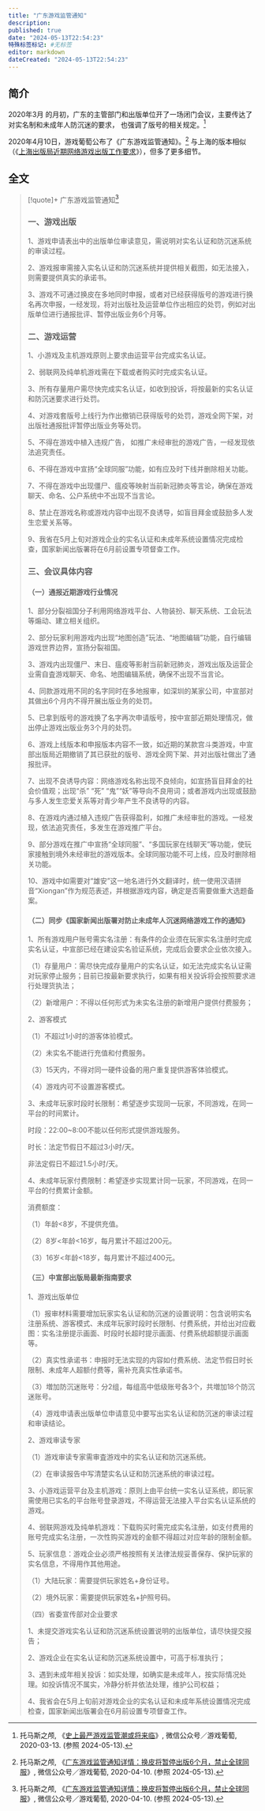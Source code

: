 ```yaml
---
title: "广东游戏监管通知"
description:
published: true
date: "2024-05-13T22:54:23"
特殊标签标记: #无标签
editor: markdown
dateCreated: "2024-05-13T22:54:23"
---
```


## 简介

2020年3月 的月初，广东的主管部门和出版单位开了一场闭门会议，主要传达了对实名制和未成年人防沉迷的要求，
也强调了版号的相关规定。[^13945]

[^13945]: 托马斯之颅, 《[史上最严游戏监管潮或将来临](https://web.archive.org/web/20200411085501/https://mp.weixin.qq.com/s?__biz=MjM5OTc2ODUxMw%3D%3D&mid=2649769876&idx=1&sn=492cb65e56e0424d057f3914a91c9888&chksm=bf329f3a8845162cd494e672822b0b3ff2a0ffe766567e180a03f9a91ec233b7117820a13945&scene=21#wechat_redirect)》, 微信公众号／游戏葡萄, 2020-03-13. (参照 2024-05-13).

2020年4月10日，游戏葡萄公布了《广东游戏监管通知》。[^f5867] 与上海的版本相似（《[上海出版局近期网络游戏出版工作要求](/censorship/游戏审查要求笔记/上海出版局近期网络游戏出版工作要求.md)》），但多了更多细节。

[^f5867]: 托马斯之颅, 《[广东游戏监管通知详情：换皮将暂停出版6个月，禁止全球同服](https://web.archive.org/web/20240513084032/https://mp.weixin.qq.com/s?__biz=MjM5OTc2ODUxMw==&mid=2649771890&idx=1&sn=fcd1e333d5a5812bf4cc7df4dc9f5867)》, 微信公众号／游戏葡萄, 2020-04-10. (参照 2024-05-13).

## 全文

> [!quote]+ 广东游戏监管通知[^f5867]
>
> ### 一、游戏出版
>
> 1、游戏申请表出中的出版单位审读意见，需说明对实名认证和防沉迷系统的审读过程。
>
> 2、游戏报审需接入实名认证和防沉迷系统并提供相关截图，如无法接入，则需要提供真实的承诺书。
>
> 3、游戏不可通过换皮在多地同时申报，或者对已经获得版号的游戏进行换名再次申报，一经发现，将对出版社及运营单位作出相应的处罚，例如对出版单位进行通报批评、暂停出版业务6个月等。
>
> ### 二、游戏运营
>
> 1、小游戏及主机游戏原则上要求由运营平台完成实名认证。
>
> 2、弱联网及纯单机游戏需在下载或者购买时完成实名认证。
>
> 3、所有存量用户需尽快完成实名认证，如收到投诉，将按最新的实名认证和防沉迷要求进行处罚。
>
> 4、对游戏套版号上线行为作出撤销已获得版号的处罚，游戏全网下架，对出版社通报批评暂停出版业务等处罚。
>
> 5、不得在游戏中植入违规广告， 如推广未经审批的游戏广告，一经发现依法追究责任。
>
> 6、不得在游戏中宣扬“全球同服”功能，如有应及时下线并删除相关功能。
>
> 7、不得在游戏中出现僵尸、瘟疫等映射当前新冠肺炎等言论，确保在游戏聊天、命名、公户系统中不出现不当言论。
>
> 8、禁止在游戏名称或游戏内容中出现不良诱导，如盲目拜金或鼓励多人发生恋爱关系等。
>
> 9、我省在5月上旬对游戏企业的实名认证和未成年系统设置情况完成检查，国家新闻出版署将在6月前设置专项督查工作。
>
> ### 三、会议具体内容
>
> #### （一）通报近期游戏行业情况
>
> 1、部分分裂祖国分子利用网络游戏平台、人物装扮、聊天系统、工会玩法等煽动、建立相关组织。
>
> 2、部分玩家利用游戏内出现“地图创造”玩法、“地图编辑”功能，自行编辑游戏世界边界，宣扬分裂祖国。
>
> 3、游戏内出现僵尸、末日、瘟疫等影射当前新冠肺炎，游戏出版及运营企业需自査游戏聊天、命名、地图编辑系统，确保不出现不当言论。
>
> 4、同款游戏用不同的名字同时在多地报审，如深圳的某家公司，中宣部对其做出6个月内不得开展出版业务的处罚。
>
> 5、已拿到版号的游戏换了名字再次申请版号，按中宣部近期处理情况，做出停止游戏出版业务3个月的处罚。
>
> 6、游戏上线版本和申报版本内容不一致，如近期的某款宫斗类游戏，中宣部出版局近期撤销了其已获批的版号、游戏全网下架、并对出版社做出了通报批评。
>
> 7、出现不良诱导内容：网络游戏名称出现不良倾向，如宣扬盲目拜金的社会价值观；出现“杀” “死” “鬼”“妖”等导向不良用词；或者游戏内出现或鼓励与多人发生恋爱关系等对青少年产生不良诱导的内容。
>
> 8、在游戏内通过植入违规广告获得盈利，如推广未经审批的游戏。一经发现，依法追究责任，多发生在游戏推广平台。
>
> 9、部分游戏在推广中宣扬“全球同服”、“多国玩家在线聊天”等功能，使玩家接触到境外未经审批的游戏版本。全球同服功能不可上线，应及时删除相关功能。
>
> 10、游戏中如需要对“雄安”这一地名进行外文翻译时，统一使用汉语拼音“Xiongan”作为规范表述，并根据游戏内容，确定是否需要做重大选题备案。
>
> #### （二）同步《国家新闻出版署对防止未成年人沉迷网络游戏工作的通知》
>
> 1、所有游戏用户账号需实名注册：有条件的企业须在玩家实名注册时完成实名认证，中宣部已经在建设实名验证系统，完成后会要求企业依次接入。
>
> （1）存量用户：需尽快完成存量用户的实名认证，如无法完成实名认证需对玩家停止服务；目前已按最新要求执行，如果有相关投诉将会按照要求进行处理货执法；
>
> （2）新增用户：不得以任何形式为未实名注册的新增用户提供付费服务；
>
> 2、游客模式
>
> （1）不超过1小时的游客体验模式。
>
> （2）未实名不能进行充值和付费服务。
>
> （3）15天内，不得对同一硬件设备的用户重复提供游客体验模式。
>
> （4）游戏内可不设置游客模式。
>
> 3、未成年玩家时段时长限制：希望逐步实现同一玩家，不同游戏，在同一平台的时间累计。
>
> 时段：22:00~8:00不能以任何形式提供游戏服务。
>
> 时长：法定节假日不超过3小时/天。
>
> 非法定假日不超过1.5小时/天。
>
> 4、未成年玩家付费限制：希望逐步实现累计同一玩家，不同游戏，在同一平台的付费累计金额。
>
> 消费额度：
>
> （1）年龄<8岁，不提供充值。
>
> （2）8岁<年龄<16岁，每月累计不超过200元。
>
> （3）16岁<年龄<18岁，每月累计不超过400元。
>
> #### （三）中宣部出版局最新指南要求
>
> 1、游戏出版单位
>
> （1）报审材料需要增加玩家实名认证和防沉迷的设置说明：包含说明实名注册系统、游客模式、未成年玩家时段时长限制、付费系统，并给出对应截图：实名注册提示画面、时段时长超时提示画面、付费系统超额提示画面等。
>
> （2）真实性承诺书：申报时无法实现的内容如付费系统、法定节假日时长限制、未成年人超额付费等，需补充真实性承诺书。
>
> （3）増加防沉迷账号：分2组，每组高中低级账号各3个，共増加18个防沉迷账号。
>
> （4）游戏申请表出版单位申请意见中要写出实名认证和防沉迷的审读过程和审读结论。
>
> 2、游戏审读专家
>
> （1）游戏审读专家需审査游戏中的实名认证和防沉迷系统。
>
> （2）在审读报告中写清楚实名认证和防沉迷系统的审读过程。
>
> 3、小游戏运营平台及主机游戏：原则上由平台统一实名认证系统，即玩家需使用已实名的平台账号登录游戏，不得运营无法接入平台实名认证系统的游戏。
>
> 4、弱联网游戏及纯单机游戏：下载购买时需完成实名注册，如支付费用的账号完成实名注册，一次性购买游戏的金额不得超过对应年龄的限制金额。
>
> 5、玩家信息：游戏企业必须严格按照有关法律法规妥善保存、保护玩家的实名信息，不得用作其他用途。
>
> （1）大陆玩家：需要提供玩家姓名+身份证号。
>
> （2）境外玩家：需要提供玩家姓名+护照号码。
>
> （四）省委宣传部对企业要求
>
> 1、未提交游戏实名认证和防沉迷系统设置说明的出版单位，请尽快提交报告；
>
> 2、游戏企业在实名认证和防沉迷系统设置中，可高于标准执行；
>
> 3、遇到未成年相关投诉：如实处理，如确实是未成年人，按实际情况处理。如投诉情况不属实，冷静分析并依法处理，维护公司权益；
>
> 4、我省会在5月上旬前对游戏企业的实名认证和未成年系统设置情况完成检查，国家新闻出版署会在6月前设置专项督查工作。
